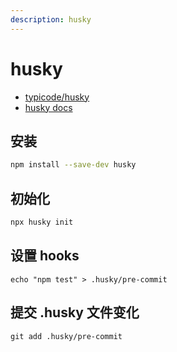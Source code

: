```yaml
---
description: husky
---
```


# husky

- [typicode/husky](https://github.com/typicode/husky)
- [husky docs](https://typicode.github.io/husky)

## 安装

```bash npm2yarn
npm install --save-dev husky
```

## 初始化

```bash
npx husky init
```

## 设置 hooks

```shell
echo "npm test" > .husky/pre-commit
```

## 提交 .husky 文件变化

```shell
git add .husky/pre-commit
```
